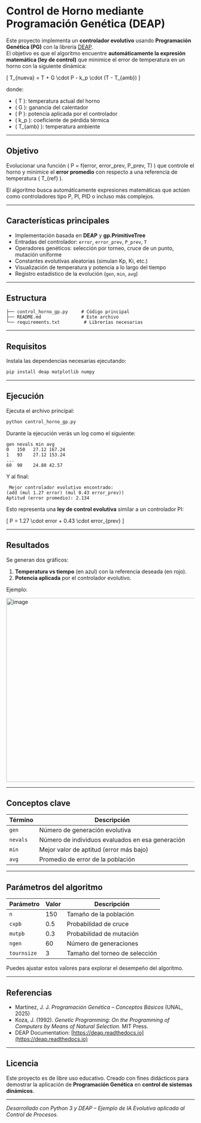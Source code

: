 # Control de Horno mediante Programación Genética (DEAP)

Este proyecto implementa un **controlador evolutivo** usando **Programación Genética (PG)** con la librería [DEAP](https://deap.readthedocs.io/en/master/).  
El objetivo es que el algoritmo encuentre **automáticamente la expresión matemática (ley de control)** que minimice el error de temperatura en un horno con la siguiente dinámica:

\[
T_{nueva} = T + G \cdot P - k_p \cdot (T - T_{amb})
\]

donde:
- \( T \): temperatura actual del horno
- \( G \): ganancia del calentador
- \( P \): potencia aplicada por el controlador
- \( k_p \): coeficiente de pérdida térmica
- \( T_{amb} \): temperatura ambiente

---

## Objetivo

Evolucionar una función \( P = f(error, error\_prev, P\_prev, T) \) que controle el horno y minimice el **error promedio** con respecto a una referencia de temperatura \( T_{ref} \).

El algoritmo busca automáticamente expresiones matemáticas que actúen como controladores tipo P, PI, PID o incluso más complejos.

---

## Características principales

- Implementación basada en **DEAP** y **gp.PrimitiveTree**
- Entradas del controlador: `error`, `error_prev`, `P_prev`, `T`
- Operadores genéticos: selección por torneo, cruce de un punto, mutación uniforme
- Constantes evolutivas aleatorias (simulan Kp, Ki, etc.)
- Visualización de temperatura y potencia a lo largo del tiempo
- Registro estadístico de la evolución (`gen`, `min`, `avg`)

---

## Estructura

```
├── control_horno_gp.py     # Código principal
├── README.md               # Este archivo
└── requirements.txt         # Librerías necesarias
```

---

## Requisitos

Instala las dependencias necesarias ejecutando:

```bash
pip install deap matplotlib numpy
```

---

## Ejecución

Ejecuta el archivo principal:

```bash
python control_horno_gp.py
```

Durante la ejecución verás un log como el siguiente:

```
gen nevals min avg
0   150   27.12 167.24
1   93    27.12 153.24
...
60  90    24.80 42.57
```

Y al final:

```
 Mejor controlador evolutivo encontrado:
(add (mul 1.27 error) (mul 0.43 error_prev))
Aptitud (error promedio): 2.134
```

Esto representa una **ley de control evolutiva** similar a un controlador PI:

\[ P = 1.27 \cdot error + 0.43 \cdot error_{prev} \]

---

## Resultados

Se generan dos gráficos:
1. **Temperatura vs tiempo** (en azul) con la referencia deseada (en rojo).
2. **Potencia aplicada** por el controlador evolutivo.

Ejemplo:

<img width="989" height="490" alt="image" src="https://github.com/user-attachments/assets/0bada654-0bab-428c-b2d0-bf911e3ea556" />


---

##  Conceptos clave

| Término | Descripción |
|----------|--------------|
| `gen` | Número de generación evolutiva |
| `nevals` | Número de individuos evaluados en esa generación |
| `min` | Mejor valor de aptitud (error más bajo) |
| `avg` | Promedio de error de la población |

---

##  Parámetros del algoritmo

| Parámetro | Valor | Descripción |
|------------|--------|-------------|
| `n` | 150 | Tamaño de la población |
| `cxpb` | 0.5 | Probabilidad de cruce |
| `mutpb` | 0.3 | Probabilidad de mutación |
| `ngen` | 60 | Número de generaciones |
| `tournsize` | 3 | Tamaño del torneo de selección |

Puedes ajustar estos valores para explorar el desempeño del algoritmo.

---

## Referencias

- Martínez, J. J. *Programación Genética – Conceptos Básicos* (UNAL, 2025)
- Koza, J. (1992). *Genetic Programming: On the Programming of Computers by Means of Natural Selection.* MIT Press.
- DEAP Documentation: [https://deap.readthedocs.io](https://deap.readthedocs.io)

---

##  Licencia

Este proyecto es de libre uso educativo. Creado con fines didácticos para demostrar la aplicación de **Programación Genética** en **control de sistemas dinámicos**.

---

 *Desarrollado con Python 3 y DEAP – Ejemplo de IA Evolutiva aplicada al Control de Procesos.*
